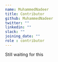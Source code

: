 ```yaml
---
name: MuhammedNadeer
title: Contributor
github: MuhammedNadeer
twitter: ""
linkedin: ""
slack: ""
joining_date: ""
role : contributor
---
```


Still waiting for this

